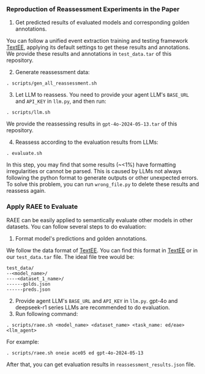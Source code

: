 ### Reproduction of Reassessment Experiments in the Paper

1. Get predicted results of evaluated models and corresponding golden annotations. 

You can follow a unified event extraction training and testing framework [TextEE](https://github.com/ej0cl6/TextEE), applying its default settings to get these results and annotations. We provide these results and annotations in `test_data.tar` of this repository.

2. Generate reassessment data:

```
. scripts/gen_all_reassessment.sh
```

3. Let LLM to reassess. You need to provide your agent LLM's `BASE_URL` and `API_KEY` in `llm.py`, and then run:

```
. scripts/llm.sh
```

We provide the reassessing results in `gpt-4o-2024-05-13.tar` of this repository.

4. Reassess according to the evaluation results from LLMs:

```
. evaluate.sh
```

In this step, you may find that some results (~<1%) have formatting irregularities or cannot be parsed. This is caused by LLMs not always following the python format to generate outputs or other unexpected errors. To solve this problem, you can run `wrong_file.py`  to delete these results and reassess again.

### Apply RAEE to Evaluate

RAEE can be easily applied to semantically evaluate other models in other datasets. You can follow several steps to do evaluation:

1. Format model's predictions and golden annotations. 

We follow the data format of [TextEE](https://github.com/ej0cl6/TextEE). You can find this format in [TextEE](https://github.com/ej0cl6/TextEE) or in our `test_data.tar` file. The ideal file tree would be:

```
test_data/
--<model_name>/
----<dataset_1_name>/
------golds.json
------preds.json
```

2. Provide agent LLM's `BASE_URL` and `API_KEY` in `llm.py`. gpt-4o and deepseek-r1 series LLMs are recommended to do evaluation.
3. Run following command:

```
. scripts/raee.sh <model_name> <dataset_name> <task_name: ed/eae> <llm_agent>
```

For example:

```
. scripts/raee.sh oneie ace05 ed gpt-4o-2024-05-13
```

After that, you can get evaluation results in `reassessment_results.json` file.

